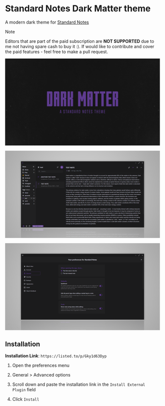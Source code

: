 # Standard Notes Dark Matter theme
A modern dark theme for [Standard Notes](https://standardnotes.com/)
> [!NOTE]
> Editors that are part of the paid subscription are **NOT SUPPORTED** due to me not having spare cash to buy it :). If would like to contribute and cover the paid features - feel free to make a pull request.

![Preview](preview.png)

![Preview](preview-2.png)

![Preview](preview-3.png)

## Installation
**Installation Link**: `https://listed.to/p/Gky1d63Dyp`

1. Open the preferences menu

2. General > Advanced options

3. Scroll down and paste the installation link in the `Install External Plugin` field

4. Click `Install`
